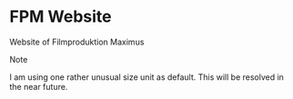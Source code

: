 # FPM Website
Website of Filmproduktion Maximus

> [!NOTE]
> I am using one rather unusual size unit as default. This will be resolved in the near future.